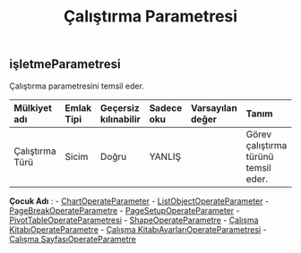 ﻿---
title: Çalıştırma Parametresi
second_title: Aspose.Cells Cloud Documen
type: docs
url: /tr/specification/model/operateparameter/
description: "Aspose.Cells Bulut modeli spesifikasyonu: OperateParameter. Açma, oluşturma, düzenleme, bölme, birleştirme, karşılaştırma ve dönüştürme gibi özelliklerle Excel ve diğer elektronik tablo belgelerini zahmetsizce yönetin"
kwords: Excel, Office, Elektronik Tablo, Cloud REST API, OperateParameter
weight: 50
---
## **işletmeParametresi**

Çalıştırma parametresini temsil eder.

| Mülkiyet adı| Emlak Tipi| Geçersiz kılınabilir| Sadece oku| Varsayılan değer| Tanım|
|:- |:- |:- |:- |:- |:- |
| Çalıştırma Türü| Sicim| Doğru| YANLIŞ|| Görev çalıştırma türünü temsil eder.|

**Çocuk Adı** : 
	-  [ChartOperateParameter](chartoperateparameter) 
	-  [ListObjectOperateParameter](listobjectoperateparameter) 
	-  [PageBreakOperateParametre](pagebreakoperateparameter) 
	-  [PageSetupOperateParameter](pagesetupoperateparameter) 
	-  [PivotTableOperateParametresi](pivottableoperateparameter) 
	-  [ShapeOperateParametre](shapeoperateparameter) 
	-  [Çalışma KitabıOperateParametre](workbookoperateparameter) 
	-  [Çalışma KitabıAyarlarıOperateParametresi](workbooksettingsoperateparameter) 
	-  [Çalışma SayfasıOperateParametre](worksheetoperateparameter) 
